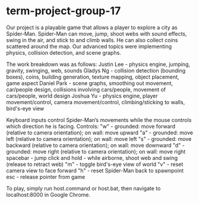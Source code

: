 # term-project-group-17

Our project is a playable game that allows a player to explore a city as Spider-Man. 
Spider-Man can move, jump, shoot webs with sound effects, swing in the air, and stick to and climb walls. 
He can also collect coins scattered around the map. 
Our advanced topics were implementing physics, collision detection, and scene graphs.

The work breakdown was as follows: 
Justin Lee - physics engine, jumping, gravity, swinging, web, sounds
Gladys Ng - collision detection (bounding boxes), coins, building generation, texture mapping, object placement, game aspect
Daniel Park - scene graphs, smoothing out movement, car/people design, collisions involving cars/people,
movement of cars/people, world design
Joshua Yu - physics engine, player movement/control, camera movement/control, climbing/sticking to walls, bird's-eye view

Keyboard inputs control Spider-Man’s movements while the mouse controls which direction he is facing. 
Controls: 
    "w" - grounded: move forward (relative to camera orientation); on wall: move upward
    "a" - grounded: move left (relative to camera orientation); on wall: move left
    "s" - grounded: move backward (relative to camera orientation); on wall: move downward
    "d" - grounded: move right (relative to camera orientation); on wall: move right
    spacebar - jump
    click and hold - while airborne, shoot web and swing (release to retract web)
    "m" - toggle bird's-eye view of world
    "v" - reset camera view to face forward
    "h" - reset Spider-Man back to spawnpoint
    esc - release pointer from game

To play, simply run host.command or host.bat, then navigate to localhost:8000 in Google Chrome.
